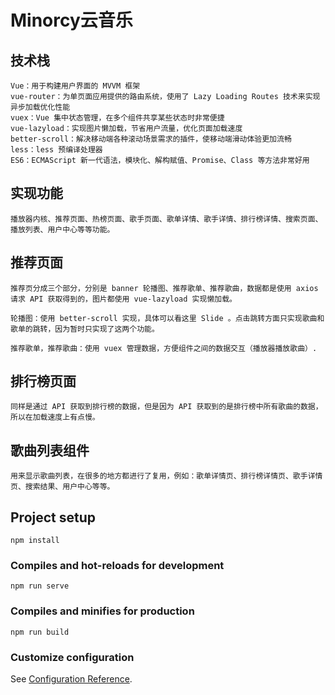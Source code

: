 # Minorcy云音乐

## 技术栈
```
Vue：用于构建用户界面的 MVVM 框架
vue-router：为单页面应用提供的路由系统，使用了 Lazy Loading Routes 技术来实现异步加载优化性能
vuex：Vue 集中状态管理，在多个组件共享某些状态时非常便捷
vue-lazyload：实现图片懒加载，节省用户流量，优化页面加载速度
better-scroll：解决移动端各种滚动场景需求的插件，使移动端滑动体验更加流畅
less：less 预编译处理器
ES6：ECMAScript 新一代语法，模块化、解构赋值、Promise、Class 等方法非常好用
```
## 实现功能
```
播放器内核、推荐页面、热榜页面、歌手页面、歌单详情、歌手详情、排行榜详情、搜索页面、播放列表、用户中心等等功能。
```
## 推荐页面
```
推荐页分成三个部分，分别是 banner 轮播图、推荐歌单、推荐歌曲，数据都是使用 axios 请求 API 获取得到的，图片都使用 vue-lazyload 实现懒加载。

轮播图：使用 better-scroll 实现，具体可以看这里 Slide 。点击跳转方面只实现歌曲和歌单的跳转，因为暂时只实现了这两个功能。

推荐歌单，推荐歌曲：使用 vuex 管理数据，方便组件之间的数据交互（播放器播放歌曲）.
```
## 排行榜页面
```
同样是通过 API 获取到排行榜的数据，但是因为 API 获取到的是排行榜中所有歌曲的数据，所以在加载速度上有点慢。
```
## 歌曲列表组件
```
用来显示歌曲列表，在很多的地方都进行了复用，例如：歌单详情页、排行榜详情页、歌手详情页、搜索结果、用户中心等等。
```

## Project setup
```
npm install
```

### Compiles and hot-reloads for development
```
npm run serve
```

### Compiles and minifies for production
```
npm run build
```

### Customize configuration
See [Configuration Reference](https://cli.vuejs.org/config/).
